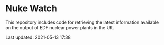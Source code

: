# Nuke Watch

This repository includes code for retrieving the latest information available on the output of EDF nuclear power plants in the UK.

Last updated: 2021-05-13 17:38